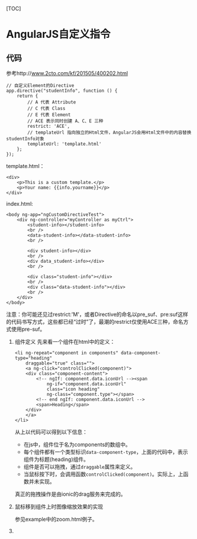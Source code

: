[TOC]
# AngularJS自定义指令

## 代码
参考http://www.2cto.com/kf/201505/400202.html
   ```
   // 自定义Element的Directive
   app.directive("studentInfo", function () {
       return {
           // A 代表 Attribute
           // C 代表 Class
           // E 代表 Element
           // ACE 表示同时创建 A、C、E 三种
           restrict: 'ACE',
           // templateUrl 指向独立的Html文件，AngularJS会用Html文件中的内容替换studentInfo对象
           templateUrl: 'template.html'
       };
   });
   ```

   template.html：
   ```
   <div>
       <p>This is a custom template.</p>
       <p>Your name: {{info.yourname}}</p>
   </div>
   ```

   index.html:
   ```
   <body ng-app="ngCustomDirectiveTest">
       <div ng-controller="myController as myCtrl">
           <student-info></student-info>
           <br />
           <data-student-info></data-student-info>
           <br />

           <div student-info></div>
           <br />
           <div data_student-info></div>
           <br />

           <div class="student-info"></div>
           <br />
           <div class="data-student-info"></div>
           <br />
       </div>
   </body>
   ```

   注意：你可能还见过restrict:'M'，或者Directive的命名以pre_suf、pre:suf这样的代码书写方式，这些都已经“过时”了，最潮的restrict仅使用ACE三种，命名方式使用pre-suf。

1. 组件定义
   先来看一个组件在html中的定义：
   ```
   <li ng-repeat="component in components" data-component-type="heading"
       draggable="true" class="">
       <a ng-click="controlClicked(component)">
       <div class="component-content">
           <!-- ngIf: component.data.iconUrl --><span
               ng-if="component.data.iconUrl"
               class="icon heading"
               ng-class="component.type"></span>
           <!-- end ngIf: component.data.iconUrl -->
           <span>Heading</span>
       </div>
       </a>
   </li>
   ```

   从上以代码可以得到以下信息：
   - 在js中，组件位于名为components的数组中。
   - 每个组件都有一个类型标识`data-component-type`，上面的代码中，表示组件为标题(heading)组件。
   - 组件是否可以拖拽，通过`draggable`属性来定义。
   - 当鼠标按下时，会调用函数`controlClicked(component)`。实际上，上函数并未实现。

   真正的拖拽操作是由ionic的drag服务来完成的。

1. 鼠标移到组件上时图像缩放效果的实现

   参见example中的zoom.html例子。

1.
